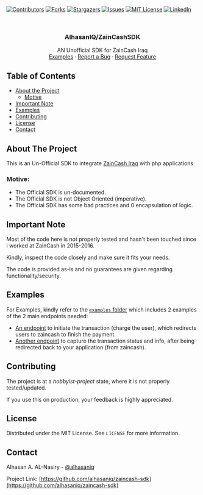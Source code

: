 [![Contributors][contributors-shield]][contributors-url]
[![Forks][forks-shield]][forks-url]
[![Stargazers][stars-shield]][stars-url]
[![Issues][issues-shield]][issues-url]
[![MIT License][license-shield]][license-url]
[![LinkedIn][linkedin-shield]][linkedin-url]

<!-- PROJECT INFO -->
<br />
<p align="center">

  <h3 align="center">AlhasanIQ/ZainCashSDK</h3>

  <p align="center">
    AN Unofficial SDK for ZainCash Iraq
    <br />
    <a href="https://github.com/alhasaniq/zaincash-sdk/tree/master/examples">Examples</a>
    ·
    <a href="https://github.com/alhasaniq/zaincash-sdk/issues">Report a Bug</a>
    ·
    <a href="https://github.com/alhasaniq/zaincash-sdk/issues">Request Feature</a>
  </p>
</p>



<!-- TABLE OF CONTENTS -->
## Table of Contents

* [About the Project](#about-the-project)
  * [Motive](#motive)
* [Important Note](#important-note)
* [Examples](#examples)
* [Contributing](#contributing)
* [License](#license)
* [Contact](#contact)

<!-- ABOUT THE PROJECT -->
## About The Project

This is an Un-Official SDK to integrate [ZainCash Iraq](https://zaincash.iq) with php applications

### Motive:

* The Official SDK is un-documented.
* The Official SDK is not Object Oriented (imperative).
* The Official SDK has some bad practices and 0 encapsulation of logic.

<!-- GETTING STARTED -->
## Important Note

Most of the code here is not properly tested and hasn't been touched since i worked at ZainCash in 2015-2016.

Kindly, inspect the code closely and make sure it fits your needs.

The code is provided as-is and no guarantees are given regarding functionality/security.



<!-- EXAMPLES -->
## Examples

For Examples, kindly refer to the [`examples` folder](https://github.com/alhasaniq/zaincash-sdk/tree/master/examples) which includes 2 examples of the 2 main endpoints needed:
- [An endpoint](https://github.com/alhasaniq/zaincash-sdk/blob/master/examples/example-init.php) to initiate the transaction (charge the user), which redirects users to zaincash to finish the payment.
- [Another endpoint](https://github.com/alhasaniq/zaincash-sdk/blob/master/examples/example-redirect.php) to capture the transaction status and info, after being redirected back to your application (from zaincash).


<!-- CONTRIBUTING -->
## Contributing

The project is at a _hobbyist-project_ state, where it is not properly tested/updated.

If you use this on production, your feedback is highly appreciated.


<!-- LICENSE -->
## License

Distributed under the MIT License. See `LICENSE` for more information.



<!-- CONTACT -->
## Contact

Alhasan A. AL-Nasiry - [@alhasaniq](https://twitter.com/alhasaniq)

Project Link: [https://github.com/alhasaniq/zaincash-sdk](https://github.com/alhasaniq/zaincash-sdk)





<!-- MARKDOWN LINKS & IMAGES -->
<!-- https://www.markdownguide.org/basic-syntax/#reference-style-links -->
[contributors-shield]: https://img.shields.io/github/contributors/alhasaniq/zaincash-sdk.svg?style=flat-square
[contributors-url]: https://github.com/alhasaniq/zaincash-sdk/graphs/contributors
[forks-shield]: https://img.shields.io/github/forks/alhasaniq/zaincash-sdk.svg?style=flat-square
[forks-url]: https://github.com/alhasaniq/zaincash-sdk/network/members
[stars-shield]: https://img.shields.io/github/stars/alhasaniq/zaincash-sdk.svg?style=flat-square
[stars-url]: https://github.com/alhasaniq/zaincash-sdk/stargazers
[issues-shield]: https://img.shields.io/github/issues/alhasaniq/zaincash-sdk.svg?style=flat-square
[issues-url]: https://github.com/alhasaniq/zaincash-sdk/issues
[license-shield]: https://img.shields.io/github/license/alhasaniq/zaincash-sdk.svg?style=flat-square
[license-url]: https://github.com/alhasaniq/zaincash-sdk/blob/master/LICENSE.txt
[linkedin-shield]: https://img.shields.io/badge/-LinkedIn-black.svg?style=flat-square&logo=linkedin&colorB=555
[linkedin-url]: https://linkedin.com/in/alhasaniq
